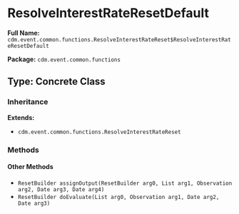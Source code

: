 # ResolveInterestRateResetDefault

**Full Name:** `cdm.event.common.functions.ResolveInterestRateReset$ResolveInterestRateResetDefault`

**Package:** `cdm.event.common.functions`

## Type: Concrete Class

### Inheritance

**Extends:**
- `cdm.event.common.functions.ResolveInterestRateReset`

### Methods

#### Other Methods

- `ResetBuilder assignOutput(ResetBuilder arg0, List arg1, Observation arg2, Date arg3, Date arg4)`
- `ResetBuilder doEvaluate(List arg0, Observation arg1, Date arg2, Date arg3)`

